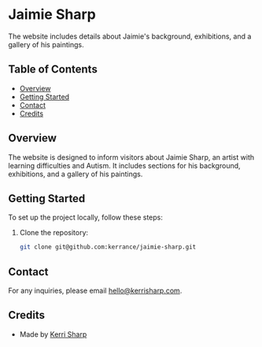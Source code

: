 # Jaimie Sharp

The website includes details about Jaimie's background, exhibitions, and a gallery of his paintings.

## Table of Contents

- [Overview](#overview)
- [Getting Started](#getting-started)
- [Contact](#contact)
- [Credits](#credits)

## Overview

The website is designed to inform visitors about Jaimie Sharp, an artist with learning difficulties and Autism. It includes sections for his background, exhibitions, and a gallery of his paintings.

## Getting Started

To set up the project locally, follow these steps:

1. Clone the repository:
   ```sh
   git clone git@github.com:kerrance/jaimie-sharp.git
   ```

## Contact

For any inquiries, please email hello@kerrisharp.com.

## Credits

- Made by [Kerri Sharp](https://kerrisharp.com)
